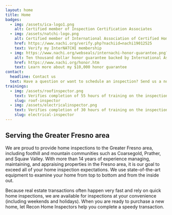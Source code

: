 ```yaml
---
layout: home
title: Home
badges:
  - img: /assets/ica-logo1.png
    alt: Certified member of Inspection Certification Associates
  - img: /assets/natchi-logo.png
    alt: Certified member of International Association of Certified Home Inspectors
    href: https://www.nachi.org/verify.php?nachiid=nachi19012525
    text: Verify my InterNATCHI membership
  - img: https://www.nachi.org/webseals/internachi-honor-guarantee.png?nachiid=NACHI19012525
    alt: Ten thousand dollar honor guarantee backed by International Association of Certified Home Inspectors
    href: https://www.nachi.org/honor.htm
    text: Learn more about my $10,000 honor guarantee
contact:
  headline: Contact us
  text: Have a question or want to schedule an inspection? Send us a note! <br />For a free quote, please include the address and square footage of the main building, plus any additional features to be inspected.
trainings:
  - img: /assets/roofinspector.png
    text: Verifies completion of 55 hours of training on the inspection of roofing and roofing systems
    slug: roof-inspector
  - img: /assets/electricalinspector.png
    text: Verifies completion of 30 hours of training on the inspection of electrical systems and components
    slug: electrical-inspector
---
```

## Serving the Greater Fresno area

We are proud to provide home inspections to the Greater Fresno area, including foothill and mountain communities such as Coarsegold, Prather, and Squaw Valley. With more than 14 years of experience managing, maintaining, and appraising properties in the Fresno area, it is our goal to exceed all of your home inspection expectations. We use state-of-the-art equipment to examine your home from top to bottom and from the inside out.

Because real estate transactions often happen very fast and rely on quick home inspections, we are available for inspections at your convenience (including weekends and holidays). When you are ready to purchase a new home, let Recon Home Inspectors help you complete a speedy transaction.
